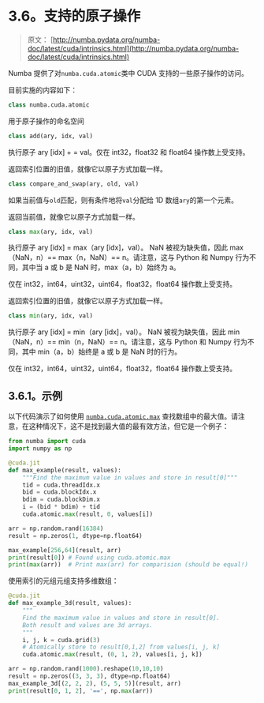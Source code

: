 # 3.6。支持的原子操作

> 原文： [http://numba.pydata.org/numba-doc/latest/cuda/intrinsics.html](http://numba.pydata.org/numba-doc/latest/cuda/intrinsics.html)

Numba 提供了对`numba.cuda.atomic`类中 CUDA 支持的一些原子操作的访问。

目前实施的内容如下：

```py
class numba.cuda.atomic
```

用于原子操作的命名空间

```py
class add(ary, idx, val)
```

执行原子 ary [idx] + = val。仅在 int32，float32 和 float64 操作数上受支持。

返回索引位置的旧值，就像它以原子方式加载一样。

```py
class compare_and_swap(ary, old, val)
```

如果当前值与`old`匹配，则有条件地将`val`分配给 1D 数组`ary`的第一个元素。

返回当前值，就像它以原子方式加载一样。

```py
class max(ary, idx, val)
```

执行原子 ary [idx] = max（ary [idx]，val）。 NaN 被视为缺失值，因此 max（NaN，n）== max（n，NaN）== n。请注意，这与 Python 和 Numpy 行为不同，其中当 a 或 b 是 NaN 时，max（a，b）始终为 a。

仅在 int32，int64，uint32，uint64，float32，float64 操作数上受支持。

返回索引位置的旧值，就像它以原子方式加载一样。

```py
class min(ary, idx, val)
```

执行原子 ary [idx] = min（ary [idx]，val）。 NaN 被视为缺失值，因此 min（NaN，n）== min（n，NaN）== n。请注意，这与 Python 和 Numpy 行为不同，其中 min（a，b）始终是 a 或 b 是 NaN 时的行为。

仅在 int32，int64，uint32，uint64，float32，float64 操作数上受支持。

## 3.6.1。示例

以下代码演示了如何使用 [`numba.cuda.atomic.max`](../cuda-reference/kernel.html#numba.cuda.atomic.max "numba.cuda.atomic.max") 查找数组中的最大值。请注意，在这种情况下，这不是找到最大值的最有效方法，但它是一个例子：

```py
from numba import cuda
import numpy as np

@cuda.jit
def max_example(result, values):
    """Find the maximum value in values and store in result[0]"""
    tid = cuda.threadIdx.x
    bid = cuda.blockIdx.x
    bdim = cuda.blockDim.x
    i = (bid * bdim) + tid
    cuda.atomic.max(result, 0, values[i])

arr = np.random.rand(16384)
result = np.zeros(1, dtype=np.float64)

max_example[256,64](result, arr)
print(result[0]) # Found using cuda.atomic.max
print(max(arr))  # Print max(arr) for comparision (should be equal!)

```

使用索引的元组元组支持多维数组：

```py
@cuda.jit
def max_example_3d(result, values):
    """
    Find the maximum value in values and store in result[0].
    Both result and values are 3d arrays.
    """
    i, j, k = cuda.grid(3)
    # Atomically store to result[0,1,2] from values[i, j, k]
    cuda.atomic.max(result, (0, 1, 2), values[i, j, k])

arr = np.random.rand(1000).reshape(10,10,10)
result = np.zeros((3, 3, 3), dtype=np.float64)
max_example_3d[(2, 2, 2), (5, 5, 5)](result, arr)
print(result[0, 1, 2], '==', np.max(arr))

```